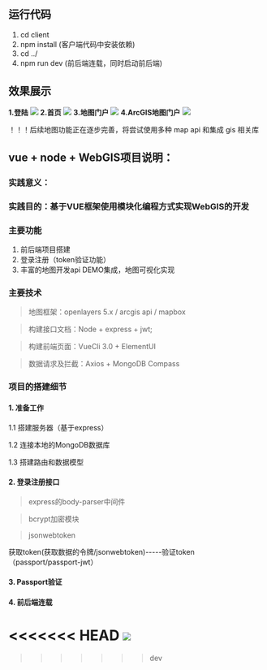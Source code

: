## 运行代码
1. cd client
2. npm install (客户端代码中安装依赖)
3. cd ../
4. npm run dev (前后端连载，同时启动前后端)

## 效果展示
**1.登陆**
![](https://github.com/snailgis/vue_webgis/blob/master/client/src/assets/readmeImg/loginPage.png)
**2.首页**
![](https://github.com/snailgis/vue_webgis/blob/master/client/src/assets/readmeImg/homePage.png)
**3.地图门户**
![](https://github.com/snailgis/vue_webgis/blob/master/client/src/assets/readmeImg/mapHomePage.png)
**4.ArcGIS地图门户**
![](https://github.com/snailgis/vue_webgis/blob/master/client/src/assets/readmeImg/arcgisHomePage.png)

！！！后续地图功能正在逐步完善，将尝试使用多种 map api 和集成 gis 相关库
##  vue + node + WebGIS项目说明：

### 实践意义：

### 实践目的：基于VUE框架使用模块化编程方式实现WebGIS的开发

### 主要功能
1. 前后端项目搭建
2. 登录注册（token验证功能）
3. 丰富的地图开发api DEMO集成，地图可视化实现

### 主要技术

> 地图框架：openlayers 5.x / arcgis api / mapbox

> 构建接口文档：Node + express + jwt;

> 构建前端页面：VueCli 3.0 + ElementUI

> 数据请求及拦截：Axios + MongoDB Compass

### 项目的搭建细节

#### 1. 准备工作
1.1 搭建服务器（基于express）

1.2 连接本地的MongoDB数据库

1.3 搭建路由和数据模型

#### 2. 登录注册接口
> express的body-parser中间件

> bcrypt加密模块

> jsonwebtoken

获取token(获取数据的令牌/jsonwebtoken)-----验证token（passport/passport-jwt）


#### 3. Passport验证



#### 4. 前后端连载

<<<<<<< HEAD
![](https://github.com/snailgis/vue_webgis/blob/master/client/src/assets/demo1.png)
=======
>>>>>>> dev
